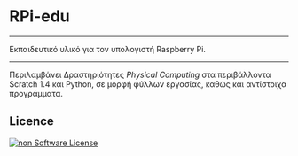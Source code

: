 # RPi-edu

---
Εκπαιδευτικό υλικό για τον υπολογιστή Raspberry Pi.

---

Περιλαμβάνει Δραστηριότητες *Physical Computing* στα περιβάλλοντα Scratch 1.4 και Python, σε μορφή φύλλων εργασίας, καθώς και αντίστοιχα προγράμματα.  


## Licence
[![non Software License](https://mirrors.creativecommons.org/presskit/buttons/88x31/png/by-sa.png)](https://creativecommons.org/licenses/by-sa/4.0/deed.el)
